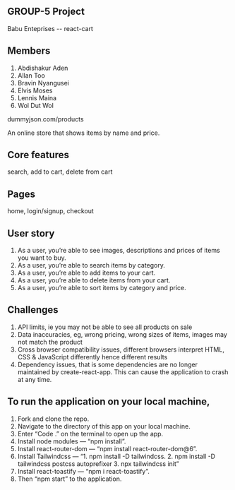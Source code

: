 ## GROUP-5 Project
Babu Enteprises -- react-cart 

## Members 
1. Abdishakur Aden
2. Allan Too
3. Bravin Nyangusei 
4. Elvis Moses
5. Lennis Maina 
6. Wol Dut Wol

dummyjson.com/products

An online store that shows items by name and price. 

## Core features 
search, add to cart, delete from cart 

## Pages
home, login/signup, checkout 

## User story
1. As a user, you’re able to see images, descriptions and prices of items you want to buy. 
2. As a user, you’re able to search items by category. 
3. As a user, you’re able to add items to your cart. 
4. As a user, you’re able to delete items from your cart. 
5. As a user, you’re able to sort items by category and price. 

## Challenges 
1. API limits, ie you may not be able to see all products on sale 
2. Data inaccuracies, eg, wrong pricing, wrong sizes of items, images may not match the product 
3. Cross browser compatibility issues, different browsers interpret HTML, CSS & JavaScript differently hence different results 
4. Dependency issues, that is some dependencies are no longer maintained by create-react-app. This can cause the application to crash at any time.

## To run the application on your local machine,
1. Fork and clone the repo.
2. Navigate to the directory of this app on your local machine.
3. Enter “Code .” on the terminal to open up the app.
4. Install node modules — “npm install”.
5. Install react-router-dom — “npm install react-router-dom@6”.
6. Install Tailwindcss — “1. npm install -D tailwindcss. 2. npm install -D tailwindcss postcss autoprefixer 3. npx tailwindcss init”
7. Install react-toastify — “npm i react-toastify”.
8. Then “npm start” to the application.
